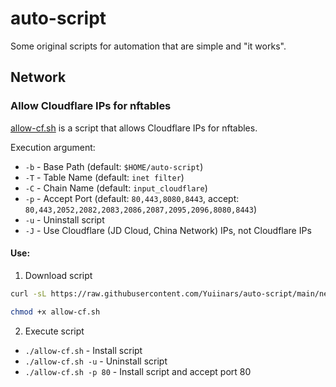 # auto-script
Some original scripts for automation that are simple and "it works".


## Network

### Allow Cloudflare IPs for nftables

[allow-cf.sh](network/allow-cf.sh) is a script that allows Cloudflare IPs for nftables.

Execution argument:
- `-b` - Base Path (default: `$HOME/auto-script`)
- `-T` - Table Name (default: `inet filter`)
- `-C` - Chain Name (default: `input_cloudflare`)
- `-p` - Accept Port (default: `80,443,8080,8443`, accept: `80,443,2052,2082,2083,2086,2087,2095,2096,8080,8443`)
- `-u` - Uninstall script
- `-J` - Use Cloudflare (JD Cloud, China Network) IPs, not Cloudflare IPs

#### Use:

1. Download script
```bash
curl -sL https://raw.githubusercontent.com/Yuiinars/auto-script/main/network/allow-cf.sh > allow-cf.sh

chmod +x allow-cf.sh
```

2. Execute script
- `./allow-cf.sh` - Install script
- `./allow-cf.sh -u` - Uninstall script
- `./allow-cf.sh -p 80` - Install script and accept port 80